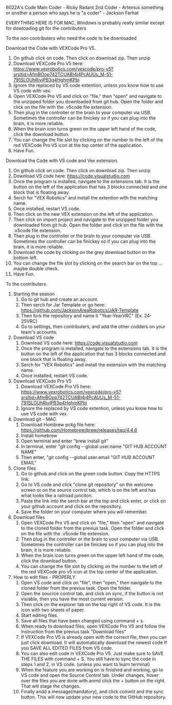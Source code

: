 6022A's Code
Main Coder - Ricky Radant
2nd Coder - Artemus something or another
a person who says he is "a coder" - Jackson Farhat

EVERYTHING HERE IS FOR MAC, Windows is probably really similar except for dowloading git for the contributers

To the non contributers who need the code to be downloaded

Download the Code with VEXCode Pro V5.
  1. On github click on code. Then click on download zip. Then unzip
  2. Download VEXCode Pro V5 here: https://www.vexrobotics.com/vexcode/pro-v5?srsltid=AfmBOop742TCUABI4j4PcAUUs_M-51-791SLOUhRivjPB3q4HghmKPbi
  3. Ignore the replaced by VS code extention, unless you know how to use VS code with vex.
  4. Open VEXCode Pro V5 and click on "file," then "open" and navigate to the unzipped folder you downloaded from git hub. Open the folder and click on the file with the .v5code file extension.
  5. Then plug in the controller or the brain to your computer via USB. Sometimes the controller can be finickey so if you can plug into the brain, it is more reliable.
  7. When the brain icon turns green on the upper left hand of the code, click the download button.
  8. You can change the file slot by clicking on the number to the left of the red VEXCode Pro V5 icon at the top center of the application.
  9. Have Fun.

Download the Code with VS code and Vex extension.
 1. On github click on code. Then click on download zip. Then unzip
  2. Download VS code here: https://code.visualstudio.com
  3. Once the program is installed, navigate to the extensions tab. It is the button on the left of the application that has 3 blocks connected and one block that is floating away.
  4. Serch for "VEX Robotics" and install the extention with the matching name.
  5. Once installed, restart VS code.
  6. Then click on the new VEX extension on the left of the application.
  7. Then click on import project and navigate to the unzipped folder you downloaded from git hub. Open the folder and click on the file with the .v5code file extension.
  8. Then plug in the controller or the brain to your computer via USB. Sometimes the controller can be finickey so if you can plug into the brain, it is more reliable.
  9. Download the code by clicking on the grey download button on the bottom left.
  10. You can change the file slot by clicking on the search bar on the top ... maybe double check.
  11. Have Fun.

To the contributers.

  1. Starting the season
     1. Go to git hub and create an account.
     2. Then serch for Jar Template or go here: https://github.com/JacksonAreaRobotics/JAR-Template
     3. Then fork the repository and name it "Year-YearVRC" (Ex. 24-25VRC)
     4. Go to settings, then contributers, and add the other codders on your team's accounts.
  2. Download VS code
     1. Download VS code here: https://code.visualstudio.com
     2. Once the program is installed, navigate to the extensions tab. It is the button on the left of the application that has 3 blocks connected and one block that is floating away.
     3. Serch for "VEX Robotics" and install the extension with the matching name.
     4. Once installed, restart VS code.
  3. Download VEXCode Pro V5
     1. Download VEXCode Pro V5 here: https://www.vexrobotics.com/vexcode/pro-v5?srsltid=AfmBOop742TCUABI4j4PcAUUs_M-51-791SLOUhRivjPB3q4HghmKPbi
     2. Ignore the replaced by VS code extention, unless you know how to use VS code with vex.
  4. Download git - MAC
     1. Download Hombrew pckg file here: https://github.com/Homebrew/brew/releases/tag/4.4.6
     2. Install homebrew
     3. Open terminal and enter "brew install git"
     4. In terminal, enter "git config --global user.name "GIT HUB ACCOUNT NAME"
     5. Then enter, "git config --global user.email "GIT HUB ACCOUNT EMAIL"
  5. Clone files
     1. Go to github and click on the green code button. Copy the HTTPS link.
     2. Go to VS code and click "clone git repository" on the welcome screen or on the source control tab, which is on the left and has what looks like a railroad junciton.
     3. Paste the link into the serch bar at the top and click enter, or click on your github account and click on the repository.
     4. Save the folder on your computer where you will remember.
  6. Download files
     1. Open VEXCode Pro V5 and click on "file," then "open" and navigate to the cloned folder from the previus task. Open the folder and click on the file with the .v5code file extension.
     2. Then plug in the controller or the brain to your computer via USB. Sometimes the controller can be finickey so if you can plug into the brain, it is more reliable.
     3. When the brain icon turns green on the upper left hand of the code, click the download button.
     4. You can change the file slot by clicking on the number to the left of the red VEXCode pro v5 icon at the top center of the application.
  7. How to edit files - PROPERLY
     1. Open VS code and click on "file", then "open," then navigate to the cloned folder from the previus task. Open the folder.
     2. Open the soucrce control tab, and click on sync, if the button is not visiable, then you have the most current version.
     3. Then click on the explorer tab on the top right of VS code. It is the icon with two sheets of paper.
     4. Start editing files. 
     5. Save all files that have been changed using command + s.
     5. When ready to download files, open VEXCode Pro V5 and follow the instruction from the previus task "Download files"
     6. If VEXCode Pro V5 is already open with the correct file, then you can just click download. It will automatically download the newest code If you SAVE ALL EDITED FILES from VS code.
     7. You can also edit code in VEXCode Pro V5. Just make sure to SAVE THE FILES with command + S. You still have to sync the code in steps 1 and 2, in VS code. (unless you want to learn terminal) 
     8. When the feature you are working on is finished and working, go to VS code and open the Source Control tab. Under changes, hover over the files you are done with anmd click the + button on the right. That will stage the changes.
     9. Finally andd a message(mandatory), and click commit and the sync button. This will now update your new code to the GitHub repository.
    
